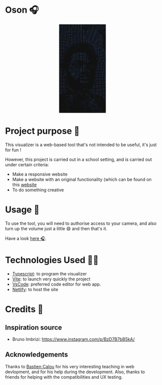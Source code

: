 # Oson 🎧
<div align="center">
    <img src="MDImages/screenshot.jpg" width="30%" />
</div>

# Project purpose 🎯

This visualizer is a web-based tool that's not intended to be useful, it's just for fun !

However, this project is carried out in a school setting, and is carried out under certain criteria: 

- Make a responsive website
- Make a website with an original functionality (which can be found on this [website](https://whatwebcando.today/)
- To do something creative

# Usage 🧰

To use the tool, you will need to authorise access to your camera, and also turn up the volume just a little 😄 and then that's it.

Have a look [here 🎧](https://o-son.netlify.app/).

# Technologies Used 👨‍💻

- [Typescript](https://www.typescriptlang.org/): to program the visualizer
- [Vite](https://vitejs.dev/): to launch very quickly the project
- [VsCode](https://code.visualstudio.com/): preferred code editor for web app.
- [Netlify](https://www.netlify.com/): to host the site


# Credits 🌟

## Inspiration source
- Bruno Imbrizi: https://www.instagram.com/p/BzD7B7bB5kA/

## Acknowledgements
Thanks to [Bastien Calou](https://github.com/bcalou) for his very interesting teaching in web devlopment, and for his help during the development. Also, thanks to friends for helping with the compatibilities and UX testing.
